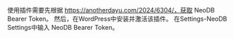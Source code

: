 使用插件需要先根据 https://anotherdayu.com/2024/6304/，获取 NeoDB Bearer Token。
然后，在WordPress中安装并激活该插件。
在Settings-NeoDB Settings中输入 NeoDB Bearer Token。
